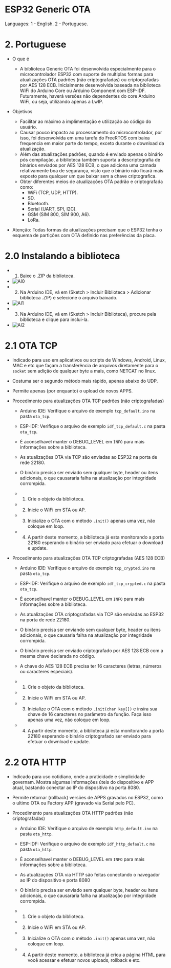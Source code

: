 # ESP32 Generic OTA
Languages:	1 - English.
			2 - Portuguese.
            


# 2. Portuguese
* O que é
	* A biblioteca Generic OTA foi desenvolvida especialmente para o microcontrolador ESP32 com suporte de multiplas formas 		para atualizações OTA padrões (não criptografadas) ou criptografadas por AES 128 ECB. Inicialmente desenvolvida baseada na biblioteca WiFi do Arduino 	Core ou Arduino Component com ESP-IDF. Futuramente, haverá versões não dependentes do core Arduino WiFi, ou seja, utilizando apenas a LwIP.

* Objetivos
	* Facilitar ao máximo a implimentação e utilização ao código do usuário.
	* Causar pouco impacto ao processamento do microcontrolador, por isso, foi desenvolvida em uma tarefa do FreeRTOS com baixa 	frequencia em maior parte do tempo, exceto durante o download da atualização.
	* Além das atualizações padrões, quando é enviado apenas o binário pós compilação, a biblioteca também suporta a descriptografia de binários enviados por AES 128 ECB, o que adiciona uma camada relativamente boa de segurança, visto que o binário não ficará mais exposto para qualquer um que baixar sem a chave criptografica.
	* Obter diferentes meios de atualizações OTA padrão e criptografada como:
		* WiFi (TCP, UDP, HTTP).
		* SD.
		* Bluetooth.
		* Serial (UART, SPI, I2C).
		* GSM (SIM 800, SIM 900, A6).
		* LoRa.
		
		
	
* Atenção: Todas formas de atualizações precisam que o ESP32 tenha o esquema de partições com OTA definido nas preferências da placa.

# 2.0 Instalando a biblioteca
* 1. Baixe o .ZIP da biblioteca.
* ![AI0](https://user-images.githubusercontent.com/29230962/56461440-8c7a3780-6389-11e9-8861-259fe28dd3dd.png)
* 2. Na Arduino IDE, vá em (Sketch > Incluir Biblioteca > Adicionar biblioteca .ZIP) e selecione o arquivo baixado.
* ![AI1](https://user-images.githubusercontent.com/29230962/56461552-49b95f00-638b-11e9-8e45-2d67130a721f.png)
* 3. Na Arduino IDE, vá em (Sketch > Incluir Biblioteca), procure pela biblioteca e clique para inclui-la.
* ![AI2](https://user-images.githubusercontent.com/29230962/56461557-605fb600-638b-11e9-87ea-fd9ac2c67297.png)



# 2.1 OTA TCP
* Indicado para uso em aplicativos ou scripts de Windows, Android, Linux, MAC e etc que façam a transferência de arquivos diretamente para o `socket` sem adição de qualquer byte a mais, como NETCAT no linux.
* Costuma ser o segundo método mais rápido, apenas abaixo do UDP.
* Permite apenas (por enquanto) o upload de novos APPS.


* Procedimento para atualizações OTA TCP padrões (não criptografadas)
	* Arduino IDE: Verifique o arquivo de exemplo `tcp_default.ino` na pasta `ota_tcp`.
	* ESP-IDF: Verifique o arquivo de exemplo `idf_tcp_default.c` na pasta `ota_tcp`.
	* É aconselhavel manter o DEBUG_LEVEL em `INFO` para mais informações sobre a biblioteca.
	* As atualizações OTA via TCP são enviadas ao ESP32 na porta de rede 22180.
	* O binário precisa ser enviado sem qualquer byte, header ou itens adicionais, o que causararia falha na atualização por 	integridade corrompida.
	
	* 1. Crie o objeto da biblioteca.
	* 2. Inicie o WiFi em STA ou AP.
	* 3. Inicialize o OTA com o método `.init()` apenas uma vez, não coloque em loop.
	* 4. A partir deste momento, a biblioteca já esta monitorando a porta 22180 esperando o binário ser enviado para efetuar o download e update.
	
	
* Procedimento para atualizações OTA TCP criptografadas (AES 128 ECB)
	* Arduino IDE: Verifique o arquivo de exemplo `tcp_crypted.ino` na pasta `ota_tcp`.
	* ESP-IDF: Verifique o arquivo de exemplo `idf_tcp_crypted.c` na pasta `ota_tcp`.
	* É aconselhavel manter o DEBUG_LEVEL em `INFO` para mais informações sobre a biblioteca.
	* As atualizações OTA criptografadas via TCP são enviadas ao ESP32 na porta de rede 22180.
	* O binário precisa ser enviando sem qualquer byte, header ou itens adicionais, o que causaria falha na atualização por integridade corrompida.
	* O binário precisa ser enviado criptografado por AES 128 ECB com a mesma chave declarada no código.
	* A chave do AES 128 ECB precisa ter 16 caracteres (letras, números ou caracteres especiais).
	
	* 1. Crie o objeto da biblioteca.
	* 2. Inicie o WiFi em STA ou AP.
	* 3. Inicialize o OTA com o método `.init(char key[])` e insira sua chave de 16 caracteres no parâmetro da função. Faça isso apenas uma vez, não coloque em loop.
	* 4. A partir deste momento, a biblioteca já esta monitorando a porta 22180 esperando o binário criptografado ser enviado para efetuar o download e update.
	
# 2.2 OTA HTTP
* Indicado para uso cotidiano, onde a praticidade e simplicidade governam. Mostra algumas informações úteis do dispositivo e APP atual, bastando conectar ao IP do dispositivo na porta 8080.
* Permite retornar (rollback) versões de APPS gravados no ESP32, como o ultimo OTA ou Factory APP (gravado via Serial pelo PC).

* Procedimento para atualizações OTA HTTP padrões (não criptografadas)
	* Arduino IDE: Verifique o arquivo de exemplo `http_default.ino` na pasta `ota_http`.
	* ESP-IDF: Verifique o arquivo de exemplo `idf_http_default.c` na pasta `ota_http`.
	* É aconselhavel manter o DEBUG_LEVEL em `INFO` para mais informações sobre a biblioteca.
	* As atualizações OTA via HTTP são feitas conectando o navegador ao IP do dispositivo e porta 8080
	* O binário precisa ser enviado sem qualquer byte, header ou itens adicionais, o que causararia falha na atualização por 	integridade corrompida.
	
	* 1. Crie o objeto da biblioteca.
	* 2. Inicie o WiFi em STA ou AP.
	* 3. Inicialize o OTA com o método `.init()` apenas uma vez, não coloque em loop.
	* 4. A partir deste momento, a biblioteca já criou a página HTML para você acessar e efetuar novos uploads, rollback e etc.
